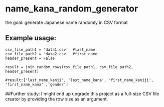 # name_kana_random_generator
the goal: generate Japanese name randomly in CSV format

## Example usage:
```
csv_file_path1 = 'data1.csv'  #last_name 
csv_file_path2 = 'data2.csv'  #first_name
header_present = False

result = join_random_rows(csv_file_path1, csv_file_path2, header_present)

#result:['last_name_kanji', 'last_name_kana', 'first_name_kaniji', 'first_name_kana' ,'gender']
```

##Further study:
I might end up upgrade this project as a full-size CSV file creator by providing the row size as an argument.
